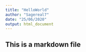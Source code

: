 ```yaml
---
title: "HelloWorld"
author: "Sagereal7"
date: "25/06/2020"
output: html_document
---
```

## This is a markdown file
